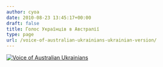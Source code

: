 ```yaml
---
author: cyoa
date: 2010-08-23 13:45:17+00:00
draft: false
title: Голос Українців в Австралії
type: page
url: /voice-of-australian-ukrainians-ukrainian-version/
---
```


[![Voice of Australian Ukrainians](http://www.ozeukes.com/wp-content/uploads/2010/08/ind1.gif)
](http://www.ozeukes.com/wp-content/uploads/2010/08/ind1.gif)
